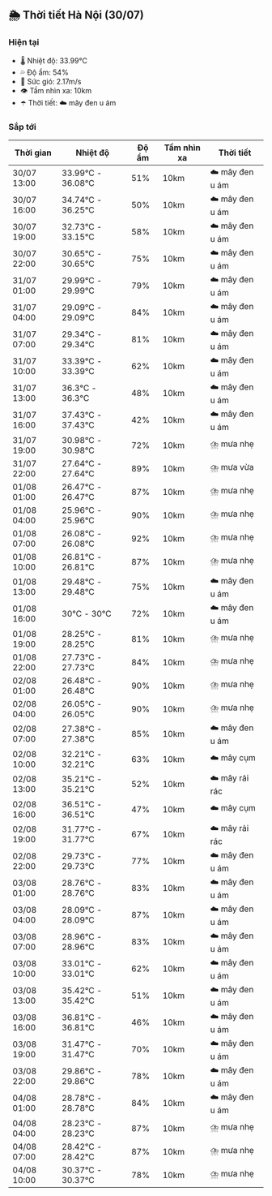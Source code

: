 ## 🌦️ Thời tiết Hà Nội (30/07)

### Hiện tại

- 🌡️ Nhiệt độ: 33.99℃
- 💦 Độ ẩm: 54%
- 💨 Sức gió: 2.17m/s
- 👁️ Tầm nhìn xa: 10km
- ☂️ Thời tiết: ☁️ mây đen u ám

### Sắp tới

| Thời gian | Nhiệt độ | Độ ẩm | Tầm nhìn xa | Thời tiết |
| --- | --- | --- | --- | --- |
| 30/07 13:00 | 33.99℃ - 36.08℃ | 51% | 10km | ☁️ mây đen u ám |
| 30/07 16:00 | 34.74℃ - 36.25℃ | 50% | 10km | ☁️ mây đen u ám |
| 30/07 19:00 | 32.73℃ - 33.15℃ | 58% | 10km | ☁️ mây đen u ám |
| 30/07 22:00 | 30.65℃ - 30.65℃ | 75% | 10km | ☁️ mây đen u ám |
| 31/07 01:00 | 29.99℃ - 29.99℃ | 79% | 10km | ☁️ mây đen u ám |
| 31/07 04:00 | 29.09℃ - 29.09℃ | 84% | 10km | ☁️ mây đen u ám |
| 31/07 07:00 | 29.34℃ - 29.34℃ | 81% | 10km | ☁️ mây đen u ám |
| 31/07 10:00 | 33.39℃ - 33.39℃ | 62% | 10km | ☁️ mây đen u ám |
| 31/07 13:00 | 36.3℃ - 36.3℃ | 48% | 10km | ☁️ mây đen u ám |
| 31/07 16:00 | 37.43℃ - 37.43℃ | 42% | 10km | ☁️ mây đen u ám |
| 31/07 19:00 | 30.98℃ - 30.98℃ | 72% | 10km | ⛈️ mưa nhẹ |
| 31/07 22:00 | 27.64℃ - 27.64℃ | 89% | 10km | ⛈️ mưa vừa |
| 01/08 01:00 | 26.47℃ - 26.47℃ | 87% | 10km | ⛈️ mưa nhẹ |
| 01/08 04:00 | 25.96℃ - 25.96℃ | 90% | 10km | ⛈️ mưa nhẹ |
| 01/08 07:00 | 26.08℃ - 26.08℃ | 92% | 10km | ⛈️ mưa nhẹ |
| 01/08 10:00 | 26.81℃ - 26.81℃ | 87% | 10km | ⛈️ mưa nhẹ |
| 01/08 13:00 | 29.48℃ - 29.48℃ | 75% | 10km | ☁️ mây đen u ám |
| 01/08 16:00 | 30℃ - 30℃ | 72% | 10km | ☁️ mây đen u ám |
| 01/08 19:00 | 28.25℃ - 28.25℃ | 81% | 10km | ⛈️ mưa nhẹ |
| 01/08 22:00 | 27.73℃ - 27.73℃ | 84% | 10km | ⛈️ mưa nhẹ |
| 02/08 01:00 | 26.48℃ - 26.48℃ | 90% | 10km | ⛈️ mưa nhẹ |
| 02/08 04:00 | 26.05℃ - 26.05℃ | 90% | 10km | ⛈️ mưa nhẹ |
| 02/08 07:00 | 27.38℃ - 27.38℃ | 85% | 10km | ☁️ mây đen u ám |
| 02/08 10:00 | 32.21℃ - 32.21℃ | 63% | 10km | ☁️ mây cụm |
| 02/08 13:00 | 35.21℃ - 35.21℃ | 52% | 10km | ☁️ mây rải rác |
| 02/08 16:00 | 36.51℃ - 36.51℃ | 47% | 10km | ☁️ mây cụm |
| 02/08 19:00 | 31.77℃ - 31.77℃ | 67% | 10km | ☁️ mây rải rác |
| 02/08 22:00 | 29.73℃ - 29.73℃ | 77% | 10km | ☁️ mây đen u ám |
| 03/08 01:00 | 28.76℃ - 28.76℃ | 83% | 10km | ☁️ mây đen u ám |
| 03/08 04:00 | 28.09℃ - 28.09℃ | 87% | 10km | ☁️ mây đen u ám |
| 03/08 07:00 | 28.96℃ - 28.96℃ | 83% | 10km | ☁️ mây đen u ám |
| 03/08 10:00 | 33.01℃ - 33.01℃ | 62% | 10km | ☁️ mây đen u ám |
| 03/08 13:00 | 35.42℃ - 35.42℃ | 51% | 10km | ☁️ mây đen u ám |
| 03/08 16:00 | 36.81℃ - 36.81℃ | 46% | 10km | ☁️ mây đen u ám |
| 03/08 19:00 | 31.47℃ - 31.47℃ | 70% | 10km | ☁️ mây đen u ám |
| 03/08 22:00 | 29.86℃ - 29.86℃ | 78% | 10km | ☁️ mây đen u ám |
| 04/08 01:00 | 28.78℃ - 28.78℃ | 84% | 10km | ☁️ mây đen u ám |
| 04/08 04:00 | 28.23℃ - 28.23℃ | 87% | 10km | ⛈️ mưa nhẹ |
| 04/08 07:00 | 28.42℃ - 28.42℃ | 87% | 10km | ⛈️ mưa nhẹ |
| 04/08 10:00 | 30.37℃ - 30.37℃ | 78% | 10km | ⛈️ mưa nhẹ |
